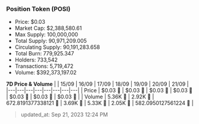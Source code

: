 
  ### Position Token (POSI)
  - Price: $0.03
  - Market Cap: $2,388,580.61
  - Max Supply: 100,000,000
  - Total Supply: 90,971,209.005
  - Circulating Supply: 90,191,283.658
  - Total Burn: 779,925.347
  - Holders: 733,542
  - Transactions: 5,719,472
  - Volume: $392,373,197.02

  **7D Price & Volume**
  | | 15&#x2F;09 | 16&#x2F;09 | 17&#x2F;09 | 18&#x2F;09 | 19&#x2F;09 | 20&#x2F;09 | 21&#x2F;09 |
  |---|---|---|---|---|---|---|---|
  | Price | $0.03 🔻 | $0.03 🔻 | $0.03 🚀 | $0.03 🚀 | $0.03 🔻 | $0.03 🔻 | $0.03 🔻 |
  | Volume | 5.36K 🔻 | 2.92K 🔻 | 672.8191377338121 🔻 | 3.69K 🚀 | 5.33K 🚀 | 2.05K 🔻 | 582.0950127561224 🔻 |

  > updated_at: Sep 21, 2023 12:24 PM
